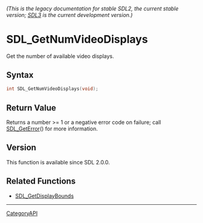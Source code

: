 ###### (This is the legacy documentation for stable SDL2, the current stable version; [SDL3](https://wiki.libsdl.org/SDL3/) is the current development version.)
# SDL_GetNumVideoDisplays

Get the number of available video displays.

## Syntax

```c
int SDL_GetNumVideoDisplays(void);

```

## Return Value

Returns a number >= 1 or a negative error code on failure; call
[SDL_GetError](SDL_GetError.md)() for more information.

## Version

This function is available since SDL 2.0.0.

## Related Functions

* [SDL_GetDisplayBounds](SDL_GetDisplayBounds.md)

----
[CategoryAPI](CategoryAPI.md)
